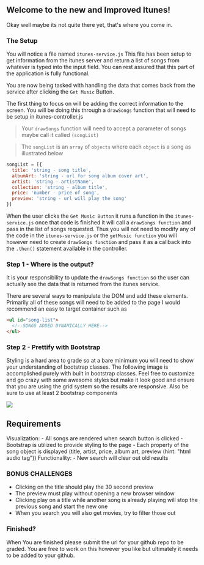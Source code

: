 ## Welcome to the new and Improved Itunes!

Okay well maybe its not quite there yet, that's where you come in.

### The Setup

You will notice a file named `itunes-service.js` This file has been setup to get information from the itunes server and return a list of songs from whatever is typed into the input field. You can rest assured that this part of the application is fully functional. 

You are now being tasked with handling the data that comes back from the service after clicking the `Get Music` Button. 

The first thing to focus on will be adding the correct information to the screen. You will be doing this through a `drawSongs` function that will need to be setup in itunes-controller.js

> Your `drawSongs` function will need to accept a parameter of songs maybe call it called `(songList)`

> The `songList` is an `array` of `objects` where each `object` is a song as illustrated below

```javascript
songList = [{
  title: 'string - song title',
  albumArt: 'string - url for song album cover art',
  artist: 'string - artistName',
  collection: 'string - album title',
  price: 'number - price of song',
  preview: 'string - url will play the song'
}]
```
When the user clicks the `Get Music Button` it runs a function in the `itunes-service.js` once that code is finished it will call a `drawSongs function` and pass in the list of songs requested. Thus you will not need to modify any of the code in the `itunes-service.js` or the `getMusic function` you will however need to create `drawSongs function` and pass it as a callback into the `.then()` statement available in the controller.

### Step 1 -  Where is the output?

It is your responsibility to update the `drawSongs function` so the user can actually see the data that is returned from the itunes service.

There are several ways to manipulate the DOM and add these elements. Primarily all of these songs will need to be added to the page I would recommend an easy to target container such as 

```html
<ul id="song-list">
  <!--SONGS ADDED DYNAMICALLY HERE-->
</ul>
```

### Step 2 - Prettify with Bootstrap

Styling is a hard area to grade so at a bare minimum you will need to show your understanding of bootstrap classes. The following image is accomplished purely with built in bootstrap classes. Feel free to customize and go crazy with some awesome styles but make it look good and ensure that you are using the grid system so the results are responsive. Also be sure to use at least 2 bootstrap components

<div>
  <img class="img-responsive" src="https://bcw.blob.core.windows.net/public/img/mytunes.jpg" />
</div>


## Requirements
  Visualization: 
    - All songs are rendered when search button is clicked
    - Bootstrap is utilized to provide styling to the page
    - Each property of the song object is displayed (title, artist, price, album art, preview (hint: "html audio tag"))
   Functionality: 
    - New search will clear out old results

    




### BONUS CHALLENGES 
- Clicking on the title should play the 30 second preview 
- The preview must play without opening a new browser window 
- Clicking play on a title while another song is already playing will stop the previous song and start the new one
- When you search you will also get movies, try to filter those out

### Finished?
When You are finished please submit the url for your github repo to be graded. You are free to work on this however you like but ultimately it needs to be added to your github.
